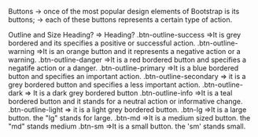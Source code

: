 Buttons
-> once of the most popular design elements of Bootstrap is its buttons;
-> each of these buttons represents a certain type of action.

Outline and Size
Heading? => Heading?
.btn-outline-success =>It is grey bordered and its specifies a positive or successful action.
.btn-outline-warning =>It is an orange button and it represents a negative action or a warning.
.btn-outline-danger =>It is a red bordered button and specifies a negatife action or a danger.
.btn-outline-primary =>It is a blue bordered button and specifies an important action.
.btn-outline-secondary => it is a grey bordered button and specifies a less important action.
.btn-outline-dark => It is a dark grey bordered button
.btn-outline-info =>It is a teal bordered button and it stands for a neutral action or informative change.
.btn-outline-light => it is a light grey bordered button.
.btn-lg =>It is a large button. the "lg" stands for large.
.btn-md =>It is a medium sized button. the "md" stands medium
.btn-sm =>It is a small button. the 'sm' stands small.
